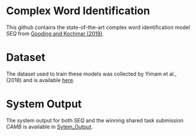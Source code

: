 # Complex Word Identification

This github contains the state-of-the-art complex word identification model *SEQ* from [Gooding and Kochmar (2019)](https://www.aclweb.org/anthology/P19-1109). 

# Dataset

The dataset used to train these models was collected by Yimam et al., (2018) and is available [here](https://www.inf.uni-hamburg.de/en/inst/ab/lt/resources/data/complex-word-identification-dataset.html).

# System Output

The system output for both *SEQ* and the winning shared task submission *CAMB* is available in [Sytem_Output](./System_Output).


